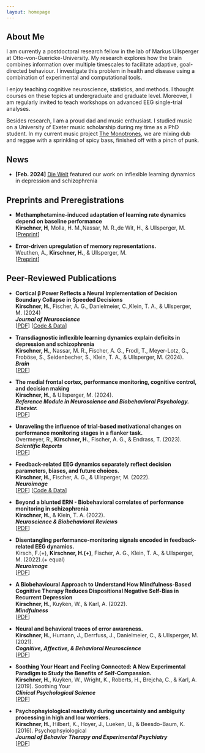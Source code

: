 ```yaml
---
layout: homepage
---
```


## About Me

I am currently a postdoctoral research fellow in the lab of Markus Ullsperger at Otto-von-Guericke-University. My research explores how the brain combines information over multiple timescales to facilitate adaptive, goal-directed behaviour. I investigate this problem in health and disease using a combination of experimental and computational tools. 

I enjoy teaching cognitive neuroscience, statistics, and methods. I thought courses on these topics at undergraduate and graduate level. Moreover, I am regularly invited to teach workshops on advanced EEG single-trial analyses.

Besides research, I am a proud dad and music enthusiast. I studied music on a University of Exeter music scholarship during my time as a PhD student. In my current music project [The Monotrones](https://themonotrones.bandcamp.com/album/johnny-e-p), we are mixing dub and reggae with a sprinkling of spicy bass, finished off with a pinch of punk.

## News

- **[Feb. 2024]** [Die Welt](https://www.welt.de/gesundheit/plus250141454/Lernen-Kognitive-Funktionstrainings-die-helfen-Denkprozesse-positiv-zu-beeinflussen.html) featured our work on inflexible learning dynamics in depression and schizophrenia

## Preprints and Preregistrations

- <strong>Methamphetamine-induced adaptation of learning rate dynamics depend on baseline performance</strong>
<br><strong>Kirschner, H</strong>, Molla, H. M.,Nassar, M. R.,de Wit, H., & Ullsperger, M.
<br>[[Preprint](assets/files/Kirschner2024_REFITChicago.pdf)]

- <strong>Error-driven upregulation of memory representations.</strong>
<br>Weuthen, A., <strong>Kirschner, H.</strong>, & Ullsperger, M. 
<br>[[Preprint](assets/files/FALT_fMRI_V2.pdf)]

## Peer-Reviewed Publications

- <strong>Cortical β Power Reflects a Neural Implementation of Decision Boundary Collapse in Speeded Decisions</strong>
<br><strong>Kirschner, H.</strong>, Fischer, A. G., Danielmeier, C.,Klein, T. A., & Ullsperger, M. (2024)
<br><em><strong>Journal of Neuroscience</strong></em>
<br>[[PDF](assets/files/Kirschner_JN_2024.pdf)] [[Code & Data](https://osf.io/z9svf/)]

- <strong>Transdiagnostic inflexible learning dynamics explain deficits in depression and schizophrenia</strong>
<br><strong>Kirschner, H.</strong>, Nassar, M. R., Fischer, A. G., Frodl, T., Meyer-Lotz, G., Froböse, S., Seidenbecher, S., Klein, T. A., & Ullsperger, M. (2024). 
<br><em><strong>Brain</strong></em>
<br>[[PDF](assets/files/Kirschner_Brain_2024.pdf)]

- <strong>The medial frontal cortex, performance monitoring, cognitive control, and decision making</strong>
<br><strong>Kirschner, H.</strong>, & Ullsperger, M. (2024). 
<br><em><strong>Reference Module in Neuroscience and Biobehavioral Psychology. Elsevier.</strong></em>
<br>[[PDF](assets/files/KirschnerUllsperger2024.pdf)]

- <strong>Unraveling the influence of trial-based motivational changes on performance monitoring stages in a flanker task.</strong>
<br>Overmeyer, R., <strong>Kirschner, H.</strong>, Fischer, A. G., & Endrass, T. (2023).
<br><em><strong>Scientific Reports</strong></em>
<br>[[PDF](assets/files/Overmeyer2023.pdf)]

- <strong>Feedback-related EEG dynamics separately reflect decision parameters, biases, and future choices.</strong>
<br><strong>Kirschner, H.</strong>, Fischer, A. G., & Ullsperger, M. (2022).
<br><em><strong>Neuroimage</strong></em>
<br>[[PDF](assets/files/Kirschner2022.pdf)] [[Code & Data](https://osf.io/6ykqh/)]

- <strong>Beyond a blunted ERN - Biobehavioral correlates of performance monitoring in schizophrenia</strong>
<br><strong>Kirschner, H.</strong>, & Klein, T. A. (2022).
<br><em><strong>Neuroscience & Biobehavioral Reviews</strong></em>
<br>[[PDF](assets/files/Kirschner&Klein_NBR_MCC_21.pdf)]

- <strong>Disentangling performance-monitoring signals encoded in feedback-related EEG dynamics.</strong>
<br>Kirsch, F.(+), <strong>Kirschner, H.(+)</strong>, Fischer, A. G., Klein, T. A., & Ullsperger, M. (2022).(+ equal)
<br><em><strong>Neuroimage</strong></em>
<br>[[PDF](assets/files/Kirsch2022.pdf)]

- <strong>A Biobehavioural Approach to Understand How Mindfulness-Based Cognitive Therapy Reduces Dispositional Negative Self-Bias in Recurrent Depression</strong>
<br><strong>Kirschner, H.</strong>, Kuyken, W., & Karl, A. (2022). 
<br><em><strong>Mindfulness</strong></em>
<br>[[PDF](assets/files/Kirschner2022_MBCT.pdf)]

- <strong>Neural and behavioral traces of error awareness.</strong>
<br><strong>Kirschner, H.</strong>, Humann, J., Derrfuss, J., Danielmeier, C., & Ullsperger, M. (2021).
<br><em><strong>Cognitive, Affective, & Behavioral Neuroscience</strong></em>
<br>[[PDF](assets/files/Kirschner2021.pdf)]

- <strong>Soothing Your Heart and Feeling Connected: A New Experimental Paradigm to Study the Benefits of Self-Compassion.</strong>
<br><strong>Kirschner, H.</strong>, Kuyken, W., Wright, K., Roberts, H., Brejcha, C., & Karl, A. (2019). Soothing Your
<br><em><strong>Clinical Psychological Science</strong></em>
<br>[[PDF](assets/files/Kirschner2019.pdf)]

- <strong>Psychophsyiological reactivity during uncertainty and ambiguity processing in high and low worriers.</strong>
<br><strong>Kirschner, H.</strong>, Hilbert, K., Hoyer, J., Lueken, U., & Beesdo-Baum, K. (2016). 
Psychophsyiological
<br><em><strong>Journal of Behavior Therapy and Experimental Psychiatry</strong></em>
<br>[[PDF](assets/files/Kirschner2016.pdf)]
